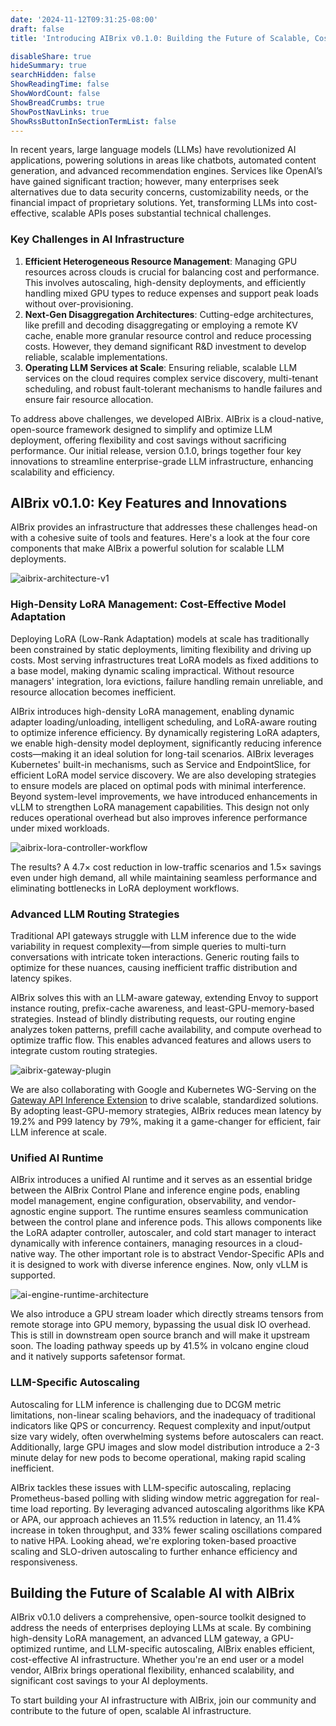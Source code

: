 ```yaml
---
date: '2024-11-12T09:31:25-08:00'
draft: false
title: 'Introducing AIBrix v0.1.0: Building the Future of Scalable, Cost-Effective AI Infrastructure for Large Models'

disableShare: true
hideSummary: true
searchHidden: false
ShowReadingTime: false
ShowWordCount: false
ShowBreadCrumbs: true
ShowPostNavLinks: true
ShowRssButtonInSectionTermList: false
---
```


In recent years, large language models (LLMs) have revolutionized AI applications, powering solutions in areas like chatbots, automated content generation, and advanced recommendation engines. Services like OpenAI’s have gained significant traction; however, many enterprises seek alternatives due to data security concerns, customizability needs, or the financial impact of proprietary solutions. Yet, transforming LLMs into cost-effective, scalable APIs poses substantial technical challenges.

### Key Challenges in AI Infrastructure

1. **Efficient Heterogeneous Resource Management**: Managing GPU resources across clouds is crucial for balancing cost and performance. This involves autoscaling, high-density deployments, and efficiently handling mixed GPU types to reduce expenses and support peak loads without over-provisioning.
2. **Next-Gen Disaggregation Architectures**: Cutting-edge architectures, like prefill and decoding disaggregating or employing a remote KV cache, enable more granular resource control and reduce processing costs. However, they demand significant R&D investment to develop reliable, scalable implementations.
3. **Operating LLM Services at Scale**: Ensuring reliable, scalable LLM services on the cloud requires complex service discovery, multi-tenant scheduling, and robust fault-tolerant mechanisms to handle failures and ensure fair resource allocation.

To address above challenges, we developed AIBrix. AIBrix is a cloud-native, open-source framework designed to simplify and optimize LLM deployment, offering flexibility and cost savings without sacrificing performance. Our initial release, version 0.1.0, brings together four key innovations to streamline enterprise-grade LLM infrastructure, enhancing scalability and efficiency.

## AIBrix v0.1.0: Key Features and Innovations

AIBrix provides an infrastructure that addresses these challenges head-on with a cohesive suite of tools and features. Here's a look at the four core components that make AIBrix a powerful solution for scalable LLM deployments.

![aibrix-architecture-v1](/images/aibrix-architecture-v1.jpeg)

### High-Density LoRA Management: Cost-Effective Model Adaptation

Deploying LoRA (Low-Rank Adaptation) models at scale has traditionally been constrained by static deployments, limiting flexibility and driving up costs. Most serving infrastructures treat LoRA models as fixed additions to a base model, making dynamic scaling impractical. Without resource managers' integration, lora evictions, failure handling remain unreliable, and resource allocation becomes inefficient.

AIBrix introduces high-density LoRA management, enabling dynamic adapter loading/unloading, intelligent scheduling, and LoRA-aware routing to optimize inference efficiency. By dynamically registering LoRA adapters, we enable high-density model deployment, significantly reducing inference costs—making it an ideal solution for long-tail scenarios. AIBrix leverages Kubernetes' built-in mechanisms, such as Service and EndpointSlice, for efficient LoRA model service discovery. We are also developing strategies to ensure models are placed on optimal pods with minimal interference. Beyond system-level improvements, we have introduced enhancements in vLLM to strengthen LoRA management capabilities. This design not only reduces operational overhead but also improves inference performance under mixed workloads.

![aibrix-lora-controller-workflow](/images/aibrix-lora-controller-workflow.png)

The results? A 4.7× cost reduction in low-traffic scenarios and 1.5× savings even under high demand, all while maintaining seamless performance and eliminating bottlenecks in LoRA deployment workflows.

### Advanced LLM Routing Strategies

Traditional API gateways struggle with LLM inference due to the wide variability in request complexity—from simple queries to multi-turn conversations with intricate token interactions. Generic routing fails to optimize for these nuances, causing inefficient traffic distribution and latency spikes.

AIBrix solves this with an LLM-aware gateway, extending Envoy to support instance routing, prefix-cache awareness, and least-GPU-memory-based strategies. Instead of blindly distributing requests, our routing engine analyzes token patterns, prefill cache availability, and compute overhead to optimize traffic flow. This enables advanced features and allows users to integrate custom routing strategies.

![aibrix-gateway-plugin](/images/aibrix-gateway-plugin.png)

We are also collaborating with Google and Kubernetes WG-Serving on the [Gateway API Inference Extension](https://github.com/kubernetes-sigs/gateway-api-inference-extension) to drive scalable, standardized solutions. By adopting least-GPU-memory strategies, AIBrix reduces mean latency by 19.2% and P99 latency by 79%, making it a game-changer for efficient, fair LLM inference at scale.

### Unified AI Runtime

AIBrix introduces a unified AI runtime and it serves as an essential bridge between the AIBrix Control Plane and inference engine pods, enabling model management, engine configuration, observability, and vendor-agnostic engine support. The runtime ensures seamless communication between the control plane and inference pods. This allows components like the LoRA adapter controller, autoscaler, and cold start manager to interact dynamically with inference containers, managing resources in a cloud-native way. The other important role is to abstract Vendor-Specific APIs and it is designed to work with diverse inference engines. Now, only vLLM is supported.

![ai-engine-runtime-architecture](/images/ai-engine-runtime-architecture.png)

We also introduce a GPU stream loader which directly streams tensors from remote storage into GPU memory, bypassing the usual disk IO overhead. This is still in downstream open source branch and will make it upstream soon.  The loading pathway speeds up by 41.5% in volcano engine cloud and it natively supports safetensor format.

### LLM-Specific Autoscaling

Autoscaling for LLM inference is challenging due to DCGM metric limitations, non-linear scaling behaviors, and the inadequacy of traditional indicators like QPS or concurrency. Request complexity and input/output size vary widely, often overwhelming systems before autoscalers can react. Additionally, large GPU images and slow model distribution introduce a 2-3 minute delay for new pods to become operational, making rapid scaling inefficient.

AIBrix tackles these issues with LLM-specific autoscaling, replacing Prometheus-based polling with sliding window metric aggregation for real-time load reporting. By leveraging advanced autoscaling algorithms like KPA or APA, our approach achieves an 11.5% reduction in latency, an 11.4% increase in token throughput, and 33% fewer scaling oscillations compared to native HPA. Looking ahead, we're exploring token-based proactive scaling and SLO-driven autoscaling to further enhance efficiency and responsiveness. 


## Building the Future of Scalable AI with AIBrix

AIBrix v0.1.0 delivers a comprehensive, open-source toolkit designed to address the needs of enterprises deploying LLMs at scale. By combining high-density LoRA management, an advanced LLM gateway, a GPU-optimized runtime, and LLM-specific autoscaling, AIBrix enables efficient, cost-effective AI infrastructure. Whether you're an end user or a model vendor, AIBrix brings operational flexibility, enhanced scalability, and significant cost savings to your AI deployments.

To start building your AI infrastructure with AIBrix, join our community and contribute to the future of open, scalable AI infrastructure.
